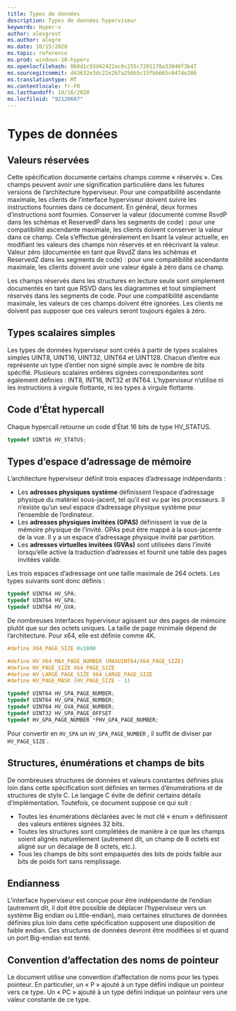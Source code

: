 ```yaml
---
title: Types de données
description: Types de données hyperviseur
keywords: Hyper-v
author: alexgrest
ms.author: alegre
ms.date: 10/15/2020
ms.topic: reference
ms.prod: windows-10-hyperv
ms.openlocfilehash: 068d1c93d42422ac0c255c7201178a33040f3b47
ms.sourcegitcommit: d43632e3dc22e2b7a256b5c15fbb665c047de286
ms.translationtype: MT
ms.contentlocale: fr-FR
ms.lasthandoff: 10/16/2020
ms.locfileid: "92120607"
---
```

# <a name="data-types"></a>Types de données

## <a name="reserved-values"></a>Valeurs réservées

Cette spécification documente certains champs comme « réservés ». Ces champs peuvent avoir une signification particulière dans les futures versions de l’architecture hyperviseur. Pour une compatibilité ascendante maximale, les clients de l’interface hyperviseur doivent suivre les instructions fournies dans ce document. En général, deux formes d’instructions sont fournies. Conserver la valeur (documenté comme RsvdP dans les schémas et ReservedP dans les segments de code) : pour une compatibilité ascendante maximale, les clients doivent conserver la valeur dans ce champ. Cela s’effectue généralement en lisant la valeur actuelle, en modifiant les valeurs des champs non réservés et en réécrivant la valeur. Valeur zéro (documentée en tant que RsvdZ dans les schémas et ReservedZ dans les segments de code) : pour une compatibilité ascendante maximale, les clients doivent avoir une valeur égale à zéro dans ce champ.

Les champs réservés dans les structures en lecture seule sont simplement documentés en tant que RSVD dans les diagrammes et tout simplement réservés dans les segments de code. Pour une compatibilité ascendante maximale, les valeurs de ces champs doivent être ignorées. Les clients ne doivent pas supposer que ces valeurs seront toujours égales à zéro.

## <a name="simple-scalar-types"></a>Types scalaires simples

Les types de données hyperviseur sont créés à partir de types scalaires simples UINT8, UINT16, UINT32, UINT64 et UINT128. Chacun d’entre eux représente un type d’entier non signé simple avec le nombre de bits spécifié. Plusieurs scalaires entières signées correspondantes sont également définies : INT8, INT16, INT32 et INT64.
L’hyperviseur n’utilise ni les instructions à virgule flottante, ni les types à virgule flottante.

## <a name="hypercall-status-code"></a>Code d’État hypercall

Chaque hypercall retourne un code d’État 16 bits de type HV_STATUS.

 ```c
typedef UINT16 HV_STATUS;
 ```

## <a name="memory-address-space-types"></a>Types d’espace d’adressage de mémoire

L’architecture hyperviseur définit trois espaces d’adressage indépendants :

- Les **adresses physiques système** définissent l’espace d’adressage physique du matériel sous-jacent, tel qu’il est vu par les processeurs. Il n’existe qu’un seul espace d’adressage physique système pour l’ensemble de l’ordinateur.
- Les **adresses physiques invitées (GPAS)** définissent la vue de la mémoire physique de l’invité. GPAs peut être mappé à la sous-jacente de la vue. Il y a un espace d’adressage physique invité par partition.
- Les **adresses virtuelles invitées (GVAs)** sont utilisées dans l’invité lorsqu’elle active la traduction d’adresses et fournit une table des pages invitées valide.

Les trois espaces d’adressage ont une taille maximale de 264 octets. Les types suivants sont donc définis :

 ```c
typedef UINT64 HV_SPA;
typedef UINT64 HV_GPA;
typedef UINT64 HV_GVA;
 ```

De nombreuses interfaces hyperviseur agissent sur des pages de mémoire plutôt que sur des octets uniques. La taille de page minimale dépend de l’architecture. Pour x64, elle est définie comme 4K.

 ```c
#define X64_PAGE_SIZE 0x1000

#define HV_X64_MAX_PAGE_NUMBER (MAXUINT64/X64_PAGE_SIZE)
#define HV_PAGE_SIZE X64_PAGE_SIZE
#define HV_LARGE_PAGE_SIZE X64_LARGE_PAGE_SIZE
#define HV_PAGE_MASK (HV_PAGE_SIZE - 1)

typedef UINT64 HV_SPA_PAGE_NUMBER;
typedef UINT64 HV_GPA_PAGE_NUMBER;
typedef UINT64 HV_GVA_PAGE_NUMBER;
typedef UINT32 HV_SPA_PAGE_OFFSET
typedef HV_GPA_PAGE_NUMBER *PHV_GPA_PAGE_NUMBER;
 ```

Pour convertir en `HV_SPA` un `HV_SPA_PAGE_NUMBER` , il suffit de diviser par `HV_PAGE_SIZE` .

## <a name="structures-enumerations-and-bit-fields"></a>Structures, énumérations et champs de bits

De nombreuses structures de données et valeurs constantes définies plus loin dans cette spécification sont définies en termes d’énumérations et de structures de style C. Le langage C évite de définir certains détails d’implémentation. Toutefois, ce document suppose ce qui suit :

- Toutes les énumérations déclarées avec le mot clé « enum » définissent des valeurs entières signées 32 bits.
- Toutes les structures sont complétées de manière à ce que les champs soient alignés naturellement (autrement dit, un champ de 8 octets est aligné sur un décalage de 8 octets, etc.).
- Tous les champs de bits sont empaquetés des bits de poids faible aux bits de poids fort sans remplissage.

## <a name="endianness"></a>Endianness

L’interface hyperviseur est conçue pour être indépendante de l’endian (autrement dit, il doit être possible de déplacer l’hyperviseur vers un système Big endian ou Little-endian), mais certaines structures de données définies plus loin dans cette spécification supposent une disposition de faible endian. Ces structures de données devront être modifiées si et quand un port Big-endian est tenté.

## <a name="pointer-naming-convention"></a>Convention d’affectation des noms de pointeur

Le document utilise une convention d’affectation de noms pour les types pointeur. En particulier, un « P » ajouté à un type défini indique un pointeur vers ce type. Un « PC » ajouté à un type défini indique un pointeur vers une valeur constante de ce type.